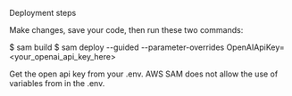 Deployment steps

Make changes, save your code, then run these two commands:

$ sam build
$ sam deploy --guided --parameter-overrides OpenAIApiKey=<your_openai_api_key_here>

Get the open api key from your .env.
AWS SAM does not allow the use of variables from in the .env.